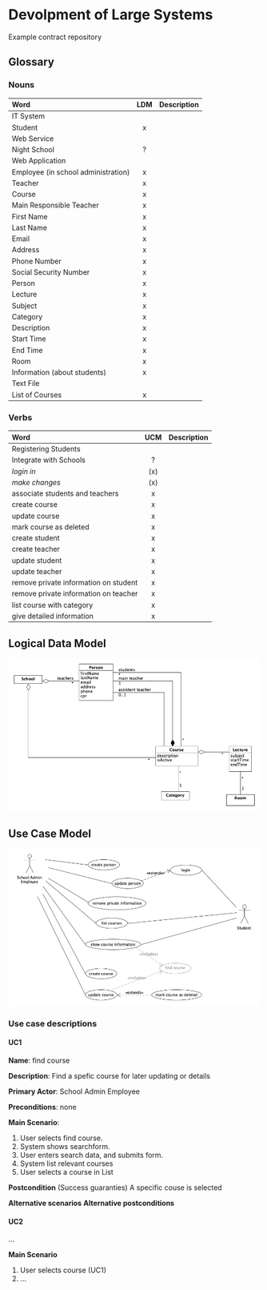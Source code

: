 # Devolpment of Large Systems

Example contract repository

## Glossary

### Nouns
| Word         | LDM   | Description                           |
| :----------- | :---: | :------------------------------------ |
| IT System    |       |     |
| Student      |   x   |     |
| Web Service  |       |     |
| Night School |   ?   |     |
| Web Application |    |     |
| Employee (in school administration) | x |  |
| Teacher      |   x   |     |
| Course       |   x   |     |
| Main Responsible Teacher | x | |
| First Name   |   x   |     |
| Last Name    |   x   |     |
| Email        |   x   |     |
| Address      |   x   |     |
| Phone Number |   x   |     |
| Social Security Number | x | |
| Person       |   x   |     |
| Lecture      |   x   |     |
| Subject      |   x   |     |
| Category     |   x   |     |
| Description  |   x   |     |
| Start Time   |   x   |     |
| End Time     |   x   |     |
| Room         |   x   |     |
| Information (about students) |   x   |     |
| Text File    |       |     |
| List of Courses|  x  |     |

### Verbs
| Word                            | UCM   | Description                           |
| :------------------------------ | :---: | :------------------------------------ |
| Registering Students            |       | |
| Integrate with Schools          |   ?   | |
| _login in_                      |  (x)  | |
| _make changes_                  |  (x)  | |
| associate students and teachers |   x   | |
| create course                   |   x   | |
| update course                   |   x   | |
| mark course as deleted          |   x   | |
| create student                  |   x   | |
| create teacher                  |   x   | |
| update student                  |   x   | |
| update teacher                  |   x   | |
| remove private information on student |  x   | |
| remove private information on teacher |  x   | |
| list course with category             |  x   | |
| give detailed information             |  x   | |

## Logical Data Model

![](materials/ldm.png)

## Use Case Model

![](materials/ucm.png)

### Use case descriptions

#### UC1

**Name**: find course

**Description**: Find a spefic course for later updating or details

**Primary Actor**: School Admin Employee

**Preconditions**: none

**Main Scenario**:
  1. User selects find course.
  2. System shows searchform.
  3. User enters search data, and submits form.
  4. System list relevant courses
  5. User selects a course in List

**Postcondition** (Success guaranties) A specific couse is selected

**Alternative scenarios**
**Alternative postconditions**

#### UC2
...

**Main Scenario**
  1. User selects course (UC1)
  2. ...
